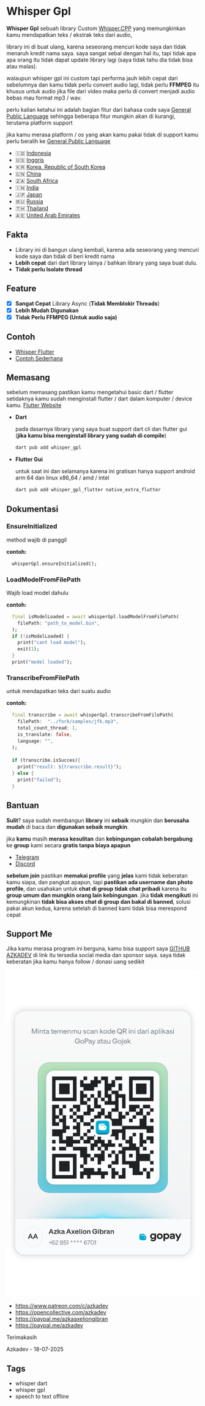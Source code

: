 # Whisper Gpl 

**Whisper Gpl** sebuah library Custom [Whisper.CPP](https://github.com/ggerganov/whisper.cpp) yang memungkinkan kamu mendapatkan teks / ekstrak teks dari audio,

library ini di buat ulang, karena seseorang mencuri kode saya dan tidak menaruh kredit nama saya. saya sangat sebal dengan hal itu, tapi tidak apa apa orang itu tidak dapat update library lagi (saya tidak tahu dia tidak bisa atau malas).

walaupun whisper gpl ini custom tapi performa jauh lebih cepat dari sebelumnya dan kamu tidak perlu convert audio lagi, tidak perlu **FFMPEG** itu khusus untuk audio jika file dari video maka perlu di convert menjadi audio bebas mau format mp3 / wav.

perlu kalian ketahui ini adalah bagian fitur dari bahasa code saya [General Public Language](https://github.com/generalpubliclanguage) sehingga beberapa fitur mungkin akan di kurangi, terutama platform support

jika kamu merasa platform / os yang akan kamu pakai tidak di support kamu perlu beralih ke [General Public Language](https://github.com/generalpubliclanguage)

- 🇮🇩 [Indonesia](https://github.com/azkadev/whisper_gpl/blob/main/README.md)
- 🇺🇸 [Inggris](https://github.com/azkadev/whisper_gpl/blob/main/README_EN.md)
- 🇰🇷 [Korea, Republic of South Korea](https://github.com/azkadev/whisper_gpl/blob/main/README_KO.md)
- 🇨🇳 [China](https://github.com/azkadev/whisper_gpl/blob/main/README_zh-CN.md)
- 🇿🇦 [South Africa](https://github.com/azkadev/whisper_gpl/blob/main/README_AF.md)
- 🇮🇳 [India](https://github.com/azkadev/whisper_gpl/blob/main/README_HI.md)
- 🇯🇵 [Japan](https://github.com/azkadev/whisper_gpl/blob/main/README_JA.md)
- 🇷🇺 [Russia](https://github.com/azkadev/whisper_gpl/blob/main/README_RU.md)
- 🇹🇭 [Thailand](https://github.com/azkadev/whisper_gpl/blob/main/README_TH.md)
- 🇦🇪 [United Arab Emirates](https://github.com/azkadev/whisper_gpl/blob/main/README_AR.md)

## Fakta

- Library ini di bangun ulang kembali, karena ada seseorang yang mencuri kode saya dan tidak di beri kredit nama
- **Lebih cepat** dari dart library lainya / bahkan library yang saya buat dulu.
- **Tidak perlu Isolate thread**

## Feature

- [x] **Sangat Cepat** Library Async (**Tidak Memblokir Threads**)
- [x] **Lebih Mudah Digunakan**
- [x] **Tidak Perlu FFMPEG (Untuk audio saja)**

## Contoh

- [Whisper Flutter](https://github.com/azkadev/whisper_flutter)
- [Contoh Sederhana](https://github.com/azkadev/whisper_gpl/tree/main/quickstart)

## Memasang

sebelum memasang pastikan kamu mengetahui basic dart / flutter setidaknya kamu sudah menginstall flutter / dart dalam komputer / device kamu. [Flutter Website](https://flutter.dev)

- **Dart**
  
  pada dasarnya library yang saya buat support dart cli dan flutter gui (**jika kamu bisa menginstall library yang sudah di compile**)

  ```bash
  dart pub add whisper_gpl
  ```

- **Flutter Gui**
  
  untuk saat ini dan selamanya karena ini gratisan hanya support android arm 64 dan linux x86_64 / amd / intel

  ```bash
  dart pub add whisper_gpl_flutter native_extra_flutter
  ```

## Dokumentasi

### EnsureInitialized

method wajib di panggil

**contoh:**

```dart
  whisperGpl.ensureInitialized();
```


### LoadModelFromFilePath

Wajib load model dahulu

**contoh:**

```dart
  final isModelLoaded = await whisperGpl.loadModelFromFilePath(
    filePath: "path_to_model.bin",
  );
  if (!isModelLoaded) {
    print("cant load model");
    exit(1);
  }
  print("model loaded");
```

### TranscribeFromFilePath

untuk mendapatkan teks dari suatu audio

**contoh:**

```dart
  final transcribe = await whisperGpl.transcribeFromFilePath(
    filePath:  "../fork/samples/jfk.mp3",
    total_count_thread: 1,
    is_translate: false,
    language: "",
  );
  
  if (transcribe.isSucces){
    print("result: ${transcribe.result}");
  } else {
    print("failed");
  }
```


## Bantuan

**Sulit**? saya sudah membangun **library** ini **sebaik** mungkin dan **berusaha mudah** di baca dan **digunakan sebaik mungkin**. 

jika **kamu** masih **merasa** **kesulitan** dan **kebingungan** **cobalah bergabung** ke **group** kami secara **gratis tanpa biaya apapun**

- [Telegram](https://t.me/DEVELOPER_GLOBAL_PUBLIC)
- [Discord](https://discord.gg/h4qanyN7)

**sebelum join** pastikan **memakai profile** yang **jelas** kami tidak keberatan kamu siapa, dan pangkat apapun, tapi **pastikan** **ada username dan photo profile**, dan usahakan untuk **chat di group** **tidak chat pribadi** karena itu **group umum dan mungkin orang lain kebingungan**. jika **tidak mengikuti** ini kemungkinan **tidak bisa akses chat di group dan bakal di banned**, solusi pakai akun kedua, karena setelah di banned kami tidak bisa merespond cepat

## Support Me

Jika kamu merasa program ini berguna, kamu bisa support saya [GITHUB AZKADEV](https://github.com/azkadev) di link itu tersedia social media dan sponsor saya. saya tidak keberatan jika kamu hanya follow / donasi uang sedikit

![](https://github.com/azkadev/azkadev/blob/main/assets/gopay.png)

- https://www.patreon.com/c/azkadev
- https://opencollective.com/azkadev
- https://paypal.me/azkaaxeliongibran
- https://paypal.me/azkadev

Terimakasih

Azkadev - 18-07-2025

## Tags

- whisper dart
- whisper gpl 
- speech to text offline